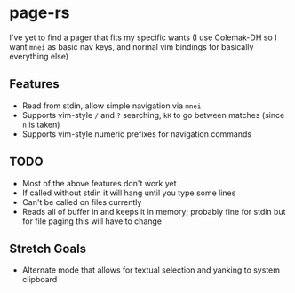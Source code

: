 # page-rs
I've yet to find a pager that fits my specific wants (I use Colemak-DH so I want `mnei` as basic nav keys, and normal vim bindings for basically everything else)

## Features
- Read from stdin, allow simple navigation via `mnei`
- Supports vim-style `/` and `?` searching, `kK` to go between matches (since `n` is taken)
- Supports vim-style numeric prefixes for navigation commands

## TODO
- Most of the above features don't work yet 
- If called without stdin it will hang until you type some lines
- Can't be called on files currently
- Reads all of buffer in and keeps it in memory; probably fine for stdin but for file paging this will have to change

## Stretch Goals
- Alternate mode that allows for textual selection and yanking to system clipboard